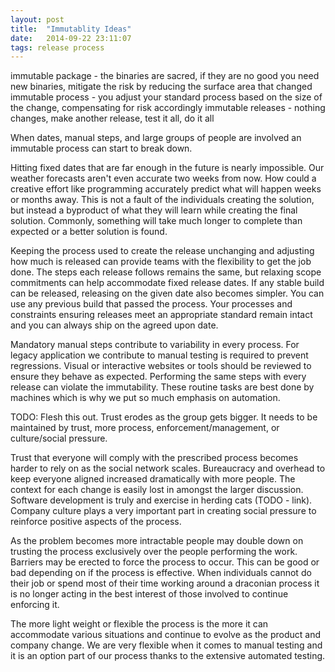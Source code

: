 ```yaml
---
layout: post
title:  "Immutablity Ideas"
date:   2014-09-22 23:11:07
tags: release process
---
```


immutable package - the binaries are sacred, if they are no good you need new binaries, mitigate the risk by reducing the surface area that changed
immutable process - you adjust your standard process based on the size of the change, compensating for risk accordingly
immutable releases - nothing changes, make another release, test it all, do it all

When dates, manual steps, and large groups of people are involved an immutable
process can start to break down.

Hitting fixed dates that are far enough in the future is nearly impossible. Our
weather forecasts aren't even accurate two weeks from now. How could a creative
effort like programming accurately predict what will happen weeks or months
away. This is not a fault of the individuals creating the solution, but instead
a byproduct of what they will learn while creating the final solution.
Commonly, something will take much longer to complete than expected or a better
solution is found.

Keeping the process used to create the release unchanging and adjusting how
much is released can provide teams with the flexibility to get the job done.
The steps each release follows remains the same, but relaxing scope
commitments can help accommodate fixed release dates. If any stable build can
be released, releasing on the given date also becomes simpler. You can use any
previous build that passed the process. Your processes and constraints ensuring
releases meet an appropriate standard remain intact and you can always ship on
the agreed upon date.

Mandatory manual steps contribute to variability in every process. For legacy
application we contribute to manual testing is required to prevent regressions.
Visual or interactive websites or tools should be reviewed to ensure they
behave as expected. Performing the same steps with every release can violate
the immutability. These routine tasks are best done by machines which is why we
put so much emphasis on automation.

TODO: Flesh this out.
Trust erodes as the group gets bigger. It needs to be maintained by trust, more
process, enforcement/management, or culture/social pressure.

Trust that everyone will comply with the prescribed process becomes harder to
rely on as the social network scales. Bureaucracy and overhead to keep everyone
aligned increased dramatically with more people. The context for each change
is easily lost in amongst the larger discussion. Software development is truly
and exercise in herding cats (TODO - link). Company culture plays a very
important part in creating social pressure to reinforce positive aspects of the
process.

As the problem becomes more intractable people may double down on trusting the
process exclusively over the people performing the work. Barriers may be
erected to force the process to occur. This can be good or bad depending on if
the process is effective. When individuals cannot do their job or spend most of
their time working around a draconian process it is no longer acting in the
best interest of those involved to continue enforcing it.

The more light weight or flexible the process is the more it can accommodate various situations
and continue to evolve as the product and company change.
We are very flexible when it comes to manual testing and it is an option part
of our process thanks to the extensive automated testing.